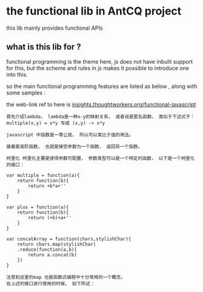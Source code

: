 the functional lib in AntCQ project 
===


this lib mainly provides functional APIs 

what is this lib for ?
--

functional programming is the theme here, js does not have inbulit support for this, but the scheme and rules in js makes it possible to introduce one into this. 

so the main functional programming features are listed as below , along with some samples :

the web-link ref to here is  [insights.thoughtworkers.org/functional-javascript]( functional-javasctipt )

	首先介绍lambda， lambda是一种x-y的映射关系， 或者说是匿名函数， 类似于下述式子：
	multiple(x,y) = x*y 写成 (x,y) -> x*y
	
	javascript 中函数是一等公民， 所以可以类比于值的用法。
	
	接着是高阶函数， 也就是接受参数为一个函数， 返回另一个函数。

	柯里化 柯里化主要是使得参数可配置， 参数类型可以是一个特定的函数， 以下是一个柯里化的接口：

	var multiple = function(a){
		return function(b){
			return +b*a+''
		}
	}
	
	var plus = function(a){
		return function(b){
			return (+b)+a+''
		}
	}

	var concatArray = function(chars,stylishChar){
		return chars.map(stylishChar)
		.reduce(function(a,b){
			return a.concat(b)
		})		
	}

	注意到这里的map 也是函数式编程中十分常用的一个概念。
	在上述的接口进行使用的时候， 如下所述：
		
	
		